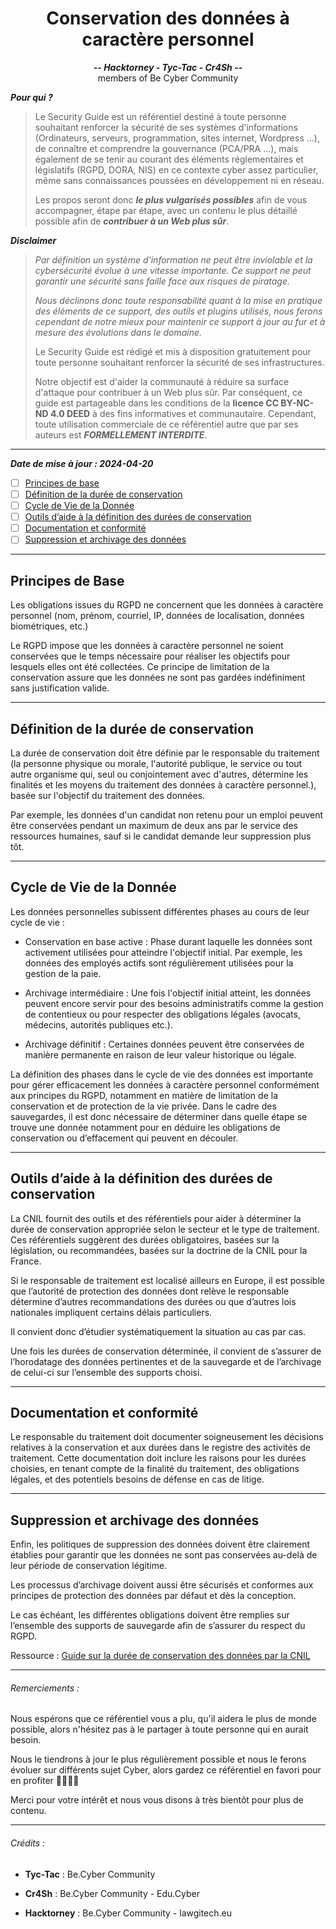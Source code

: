 <h1 align="center">Conservation des données à caractère personnel</h1>                   
<p align="center"><strong><i>-- Hacktorney - Tyc-Tac - Cr4Sh --</strong></i><br/>members of Be Cyber Community</p>


***Pour qui ?***
>
>  Le Security Guide est un référentiel destiné à toute personne souhaitant renforcer la sécurité de ses systèmes d'informations (Ordinateurs, serveurs, programmation, sites internet, Wordpress ...), de connaître et comprendre la gouvernance (PCA/PRA ...), mais également de se tenir au courant des éléments réglementaires et législatifs (RGPD, DORA, NIS) en ce contexte cyber assez particulier, même sans connaissances poussées en développement ni en réseau.
>
> Les propos seront donc ***le plus vulgarisés possibles*** afin de vous accompagner, étape par étape, avec un contenu le plus détaillé possible afin de ***contribuer à un Web plus sûr***.



***Disclaimer***
>
> *Par définition un système d'information ne peut être inviolable et la cybersécurité évolue à une vitesse importante. Ce support ne peut garantir une sécurité sans faille face aux risques de piratage.*
>
> *Nous déclinons donc toute responsabilité quant à la mise en pratique des éléments de ce support, des outils et plugins utilisés, nous ferons cependant de notre mieux pour maintenir ce support à jour au fur et à mesure des évolutions dans le domaine.*
>
> Le Security Guide est rédigé et mis à disposition gratuitement pour toute personne souhaitant renforcer la sécurité de ses infrastructures. 
>
> Notre objectif est d'aider la communauté à réduire sa surface d'attaque pour contribuer à un Web plus sûr. Par conséquent, ce guide est partageable dans les conditions de la **licence CC BY-NC-ND 4.0 DEED** à des fins informatives et communautaire. Cependant, toute utilisation commerciale de ce référentiel autre que par ses auteurs est ***FORMELLEMENT INTERDITE***.

-----

***Date de mise à jour : 2024-04-20***

- [ ] [Principes de base](#basic-principles)
- [ ] [Définition de la durée de conservation](#data-retention-period)
- [ ] [Cycle de Vie de la Donnée](#data-life-cycle)
- [ ] [Outils d’aide à la définition des durées de conservation](#tools-retention-period)
- [ ] [Documentation et conformité](#documentation-compliance)
- [ ] [Suppression et archivage des données](#delete-archiving-data)

<hr id="basic-principles" />

## Principes de Base

Les obligations issues du RGPD ne concernent que les données à caractère personnel (nom, prénom, courriel, IP, données de localisation, données biométriques, etc.)

Le RGPD impose que les données à caractère personnel ne soient conservées que le temps nécessaire pour réaliser les objectifs pour lesquels elles ont été collectées. Ce principe de limitation de la conservation assure que les données ne sont pas gardées indéfiniment sans justification valide.

<hr id="data-retention-period">

## Définition de la durée de conservation
La durée de conservation doit être définie par le responsable du traitement (la personne physique ou morale, l'autorité publique, le service ou tout autre organisme qui, seul ou conjointement avec d'autres, détermine les finalités et les moyens du traitement des données à caractère personnel.), basée sur l'objectif du traitement des données. 

Par exemple, les données d'un candidat non retenu pour un emploi peuvent être conservées pendant un maximum de deux ans par le service des ressources humaines, sauf si le candidat demande leur suppression plus tôt.

<hr id="data-life-cycle" />

## Cycle de Vie de la Donnée

Les données personnelles subissent différentes phases au cours de leur cycle de vie :

-	Conservation en base active : Phase durant laquelle les données sont activement utilisées pour atteindre l'objectif initial. Par exemple, les données des employés actifs sont régulièrement utilisées pour la gestion de la paie.
	
-	Archivage intermédiaire : Une fois l'objectif initial atteint, les données peuvent encore servir pour des besoins administratifs comme la gestion de contentieux ou pour respecter des obligations légales (avocats, médecins, autorités publiques etc.).

-	Archivage définitif : Certaines données peuvent être conservées de manière permanente en raison de leur valeur historique ou légale.

La définition des phases dans le cycle de vie des données est importante pour gérer efficacement les données à caractère personnel conformément aux principes du RGPD, notamment en matière de limitation de la conservation et de protection de la vie privée. Dans le cadre des sauvegardes, il est donc nécessaire de déterminer dans quelle étape se trouve une donnée notamment pour en déduire les obligations de conservation ou d’effacement qui peuvent en découler.

<hr id="tools-retention-period">

## Outils d’aide à la définition des durées de conservation

La CNIL fournit des outils et des référentiels pour aider à déterminer la durée de conservation appropriée selon le secteur et le type de traitement. Ces référentiels suggèrent des durées obligatoires, basées sur la législation, ou recommandées, basées sur la doctrine de la CNIL pour la France. 

Si le responsable de traitement est localisé ailleurs en Europe, il est possible que l’autorité de protection des données dont relève le responsable détermine d’autres recommandations des durées ou que d’autres lois nationales impliquent certains délais particuliers. 

Il convient donc d’étudier systématiquement la situation au cas par cas.

Une fois les durées de conservation déterminée, il convient de s’assurer de l’horodatage des données pertinentes et de la sauvegarde et de l’archivage de celui-ci sur l’ensemble des supports choisi.

<hr id="documentation-compliance" />

## Documentation et conformité
Le responsable du traitement doit documenter soigneusement les décisions relatives à la conservation et aux durées dans le registre des activités de traitement. Cette documentation doit inclure les raisons pour les durées choisies, en tenant compte de la finalité du traitement, des obligations légales, et des potentiels besoins de défense en cas de litige.

<hr id="delete-archiving-data" />

## Suppression et archivage des données

Enfin, les politiques de suppression des données doivent être clairement établies pour garantir que les données ne sont pas conservées au-delà de leur période de conservation légitime. 

Les processus d’archivage doivent aussi être sécurisés et conformes aux principes de protection des données par défaut et dès la conception.

Le cas échéant, les différentes obligations doivent être remplies sur l’ensemble des supports de sauvegarde afin de s’assurer du respect du RGPD.

Ressource : [Guide sur la durée de conservation des données par la CNIL](https://www.cnil.fr/sites/cnil/files/atoms/files/guide_durees_de_conservation.pdf)


<hr />

###### Remerciements :

Nous espérons que ce référentiel vous a plu, qu'il aidera le plus de monde possible, alors n'hésitez pas à le partager à toute personne qui en aurait besoin.

Nous le tiendrons à jour le plus régulièrement possible et nous le ferons évoluer sur différents sujet Cyber, alors gardez ce référentiel en favori pour en profiter 👩‍💻👨‍💻

Merci pour votre intérêt et nous vous disons à très bientôt pour plus de contenu.

<hr>

###### Crédits :

- **Tyc-Tac** : Be.Cyber Community

- **Cr4Sh** : Be.Cyber Community - Edu.Cyber

- **Hacktorney** : Be.Cyber Community - lawgitech.eu


